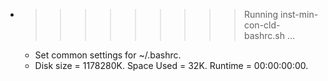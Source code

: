 * >>>>>>>>> Running inst-min-con-cld-bashrc.sh ...
  * Set common settings for ~/.bashrc.
  * Disk size = 1178280K. Space Used = 32K. Runtime = 00:00:00:00.
